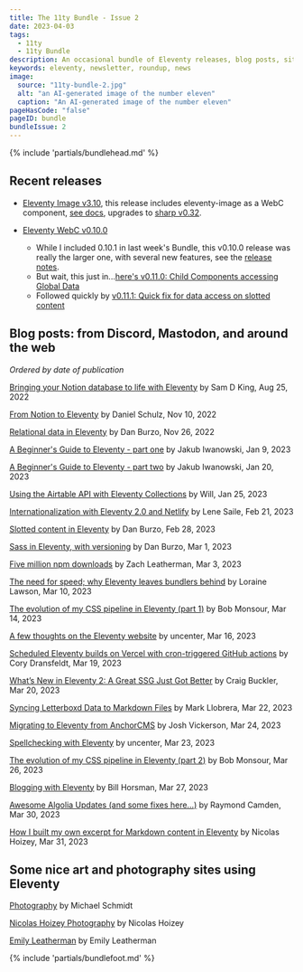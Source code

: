 ```yaml
---
title: The 11ty Bundle - Issue 2
date: 2023-04-03
tags:
  - 11ty
  - 11ty Bundle
description: An occasional bundle of Eleventy releases, blog posts, sites, and resources.
keywords: eleventy, newsletter, roundup, news
image:
  source: "11ty-bundle-2.jpg"
  alt: "an AI-generated image of the number eleven"
  caption: "An AI-generated image of the number eleven"
pageHasCode: "false"
pageID: bundle
bundleIssue: 2
---
```


{% include 'partials/bundlehead.md' %}

## Recent releases

- [Eleventy Image v3.10](https://github.com/11ty/eleventy-img/releases/tag/v3.1.0), this release includes eleventy-image as a WebC component, [see docs](https://www.11ty.dev/docs/plugins/image/#webc), upgrades to [sharp v0.32](https://sharp.pixelplumbing.com/changelog#v032---flow).

- [Eleventy WebC v0.10.0](https://github.com/11ty/eleventy-plugin-webc/releases/tag/v0.10.0)
  - While I included 0.10.1 in last week's Bundle, this v0.10.0 release was really the larger one, with several new features, see the [release notes](https://github.com/11ty/eleventy-plugin-webc/releases/tag/v0.10.0).
  - But wait, this just in...[here's v0.11.0: Child Components accessing Global Data](https://github.com/11ty/webc/releases/tag/v0.11.0)
  - Followed quickly by [v0.11.1: Quick fix for data access on slotted content](https://github.com/11ty/webc/releases/tag/v0.11.1)

## Blog posts: from Discord, Mastodon, and around the web

_Ordered by date of publication_

[Bringing your Notion database to life with Eleventy](https://samdking.co.uk/blog/bringing-your-notion-database-to-life-with-eleventy/) by Sam D King, Aug 25, 2022

[From Notion to Eleventy](https://iamschulz.com/from-notion-to-eleventy/) by Daniel Schulz, Nov 10, 2022

[Relational data in Eleventy](https://danburzo.ro/eleventy-relational-data/) by Dan Burzo, Nov 26, 2022

[A Beginner's Guide to Eleventy - part one](https://jakubiwanowski.dev/garden/programming/eleventy-guide-part-one/) by Jakub Iwanowski, Jan 9, 2023

[A Beginner's Guide to Eleventy - part two](https://jakubiwanowski.dev/garden/programming/eleventy-guide-part-two/) by Jakub Iwanowski, Jan 20, 2023

[Using the Airtable API with Eleventy Collections](https://willdarwin.com/writing/airtable/) by Will, Jan 25, 2023

[Internationalization with Eleventy 2.0 and Netlify](https://www.lenesaile.com/en/blog/internationalization-with-eleventy-20-and-netlify/) by Lene Saile, Feb 21, 2023

[Slotted content in Eleventy](https://danburzo.ro/eleventy-slotted-content/) by Dan Burzo, Feb 28, 2023

[Sass in Eleventy, with versioning](https://danburzo.ro/eleventy-sass/) by Dan Burzo, Mar 1, 2023

[Five million npm downloads](https://www.11ty.dev/blog/five-million/) by Zach Leatherman, Mar 3, 2023

[The need for speed; why Eleventy leaves bundlers behind](https://thenewstack.io/the-need-for-speed-why-eleventy-leaves-bundlers-behind/) by Loraine Lawson, Mar 10, 2023

[The evolution of my CSS pipeline in Eleventy (part 1)](http://bobmonsour.com/posts/the-evolution-of-my-CSS-pipeline-in-eleventy-part-1/) by Bob Monsour, Mar 14, 2023

[A few thoughts on the Eleventy website](https://www.uncenter.org/posts/thoughts-on-eleventy/) by uncenter, Mar 16, 2023

[Scheduled Eleventy builds on Vercel with cron-triggered GitHub actions](https://coryd.dev/posts/2023/scheduled-eleventy-builds-cron-github-actions/) by Cory Dransfeldt, Mar 19, 2023

[What’s New in Eleventy 2: A Great SSG Just Got Better](https://www.sitepoint.com/eleventy-2/) by Craig Buckler, Mar 20, 2023

[Syncing Letterboxd Data to Markdown Files](https://www.markllobrera.com/posts/letterboxd-to-markdown/) by Mark Llobrera, Mar 22, 2023

[Migrating to Eleventy from AnchorCMS](https://www.joshvickerson.com/posts/migrating-to-eleventy-from-anchorcms/) by Josh Vickerson, Mar 24, 2023

[Spellchecking with Eleventy](https://www.uncenter.org/posts/spellchecking-with-eleventy/) by uncenter, Mar 23, 2023

[The evolution of my CSS pipeline in Eleventy (part 2)](http://bobmonsour.com/posts/the-evolution-of-my-CSS-pipeline-in-eleventy-part-2/) by Bob Monsour, Mar 26, 2023

[Blogging with Eleventy](https://logicalcobwebs.com/blog/blogging-with-eleventy/) by Bill Horsman, Mar 27, 2023

[Awesome Algolia Updates (and some fixes here...)](https://www.raymondcamden.com/2023/03/30/awesome-algolia-updates-and-some-fixes-here) by Raymond Camden, Mar 30, 2023

[How I built my own excerpt for Markdown content in Eleventy](https://nicolas-hoizey.com/articles/2023/03/31/how-i-built-my-own-excerpt-for-markdown-content-in-eleventy/) by Nicolas Hoizey, Mar 31, 2023

## Some nice art and photography sites using Eleventy

[Photography](https://www.schmidtynotes.com/images/) by Michael Schmidt

[Nicolas Hoizey Photography](https://nicolas-hoizey.photo/) by Nicolas Hoizey

[Emily Leatherman](https://emilyleatherman.com/) by Emily Leatherman

{% include 'partials/bundlefoot.md' %}
